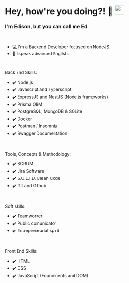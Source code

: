 <!--
<p align="left"> <img src="https://komarev.com/ghpvc/?username=maykbrito&color=yellow" alt="Profile views" /> </p>

<img align="right" height="590em" src="https://raw.githubusercontent.com/gist/EdisonMatos/b80693fe9310ac557ab672bbc85088b0/raw/d479525203d467e5d2d43a41cf54daf3694a1ba9/githubcard.svg"/>
-->

<h1 align="left">Hey, how're you doing?! 👋 <img src="https://raw.githubusercontent.com/kaueMarques/kaueMarques/master/hi.gif" height="30px" width="30px"></h1>
<h3 align="left">I'm Edison, but you can call me Ed</h3>
<br>

- 💻 I'm a Backend Developer focused on NodeJS.
- 💬 I speak advanced English.

<br>

Back End Skills:
- ✔️ Node.js
- ✔️ Javascript and Typerscript 
- ✔️ ExpressJS and NestJS (Node.js frameworks)
- ✔️ Prisma ORM
- ✔️ PostgreSQL, MongoDB & SQLite 
- ✔️ Docker
- ✔️ Postman / Insomnia
- ✔️ Swagger Documentation
<br>

Tools, Concepts & Methodology:

- ✔️ SCRUM
- ✔️ Jira Software
- ✔️ S.O.L.I.D. Clean Code
- ✔️ Git and Github

<br>

Soft skills:

- ✔️ Teamworker 
- ✔️ Public comunicator
- ✔️ Entrepreneurial spirit

<br>

Front End Skills:
- ✔️ HTML
- ✔️ CSS
- ✔️ JavaScript (Foundments and DOM)
